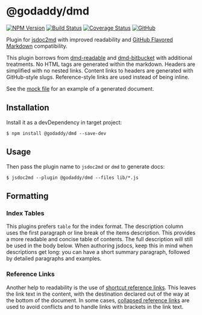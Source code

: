 # @godaddy/dmd

[![NPM Version](https://img.shields.io/npm/v/@godaddy/dmd?style=flat-square)](https://www.npmjs.com/package/@godaddy/dmd)
[![Build Status](https://img.shields.io/circleci/build/gh/godaddy/dmd?style=flat-square)](https://circleci.com/gh/godaddy/dmd)
[![Coverage Status](https://img.shields.io/coveralls/github/godaddy/dmd?style=flat-square)](https://coveralls.io/github/godaddy/dmd)
[![GitHub](https://img.shields.io/github/license/godaddy/dmd?style=flat-square)](LICENSE.md)

Plugin for [jsdoc2md] with improved readability and [GitHub Flavored Markdown]
compatibility.

This plugin borrows from [dmd-readable] and [dmd-bitbucket] with additional
treatments. No HTML tags are generated within the markdown. Headers are
simplified with no nested links. Content links to headers are generated with
GitHub-style slugs. Reference-style links are used instead of being inline.

See the [mock file] for an example of a generated document.

## Installation

Install it as a devDependency in target project:

```
$ npm install @godaddy/dmd --save-dev
```

## Usage

Then pass the plugin name to `jsdoc2md` or `dmd` to generate docs:

```
$ jsdoc2md --plugin @godaddy/dmd --files lib/*.js
```

## Formatting

### Index Tables

This plugins prefers `table` for the index format. The description column uses
the first paragraph or line break of the items description. This provides a more
readable and concise table of contents. The full description will still be used
in the body below. When authoring jsdocs, keep this in mind when descriptions
get long: you can have a short summary paragraph, followed by detailed
paragraphs and examples.

### Reference Links

Another help to readability is the use of [shortcut reference links]. This
leaves the link text in the content, with the destination declared out of the
way at the bottom of the document. In some cases, [collapsed reference links]
are used to avoid conflicts and to handle links with brackets in the link text.

<!-- LINKS -->

[jsdoc2md]:https://github.com/jsdoc2md/jsdoc-to-markdown
[dmd-bitbucket]:https://github.com/jsdoc2md/dmd-bitbucket
[dmd-readable]:https://github.com/DarrenPaulWright/dmd-readable
[mock file]:test/fixtures/mock.snapshot.md
[GitHub Flavored Markdown]:https://github.github.com/gfm/
[shortcut reference links]:https://github.github.com/gfm/#shortcut-reference-link
[collapsed reference links]:https://github.github.com/gfm/#collapsed-reference-link
